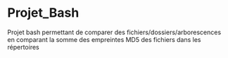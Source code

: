 # Projet_Bash
Projet bash permettant de comparer des fichiers/dossiers/arborescences en comparant la somme des empreintes MD5 des fichiers dans les répertoires
